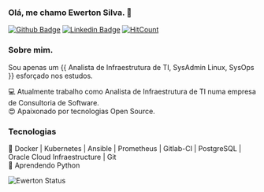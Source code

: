 ### Olá, me chamo Ewerton Silva. 👋

[![Github Badge](https://img.shields.io/badge/-Github-000?style=flat-square&logo=Github&logoColor=white&link=https://github.com/ewerton-silva00)](https://github.com/ewertonsilva00)
[![Linkedin Badge](https://img.shields.io/badge/-LinkedIn-blue?style=flat-square&logo=Linkedin&logoColor=white&link=https://www.linkedin.com/in/ewertonsilva00/)](https://www.linkedin.com/in/ewertonsilva00/)
[![HitCount](http://hits.dwyl.com/ewerton-silva00/ewerton-silva00.svg)](http://hits.dwyl.com/ewerton-silva00/ewerton-silva00)

### Sobre mim.

Sou apenas um {{ Analista de Infraestrutura de TI, SysAdmin Linux, SysOps }} esforçado nos estudos.

:computer: Atualmente trabalho como Analista de Infraestrutura de TI numa empresa de Consultoria de Software.  
:heart_eyes: Apaixonado por tecnologias Open Source.  

### Tecnologias

:hammer: Docker | Kubernetes | Ansible | Prometheus | Gitlab-CI | PostgreSQL | Oracle Cloud Infraestructure  | Git  
:snake: Aprendendo Python  

![Ewerton Status](https://github-readme-stats.vercel.app/api?username=ewerton-silva00&show_icons=true)

